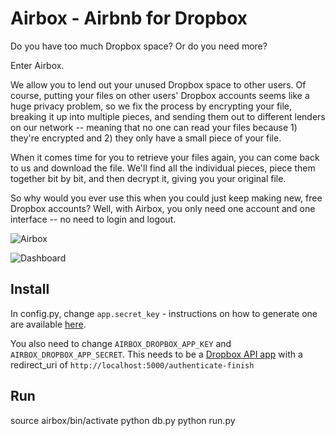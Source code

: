 # Airbox - Airbnb for Dropbox

Do you have too much Dropbox space? Or do you need more?

Enter Airbox.

We allow you to lend out your unused Dropbox space to other users. Of course, putting your files on other users' Dropbox accounts seems like a huge privacy problem, so we fix the process by encrypting your file, breaking it up into multiple pieces, and sending them out to different lenders on our network -- meaning that no one can read your files because 1) they're encrypted and 2) they only have a small piece of your file.

When it comes time for you to retrieve your files again, you can come back to us and download the file. We'll find all the individual pieces, piece them together bit by bit, and then decrypt it, giving you your original file.

So why would you ever use this when you could just keep making new, free Dropbox accounts? Well, with Airbox, you only need one account and one interface -- no need to login and logout.

![Airbox](http://i.imgur.com/vkGXblD.png)

![Dashboard](http://i.imgur.com/3HqUrpW.png)

## Install

In config.py, change `app.secret_key` - instructions on how to generate one are available [here](http://flask.pocoo.org/docs/0.10/quickstart/#sessions).

You also need to change `AIRBOX_DROPBOX_APP_KEY` and `AIRBOX_DROPBOX_APP_SECRET`. This needs to be a [Dropbox API app](https://www.dropbox.com/developers/apps) with a redirect_uri of `http://localhost:5000/authenticate-finish`

## Run

  source airbox/bin/activate
  python db.py
  python run.py
